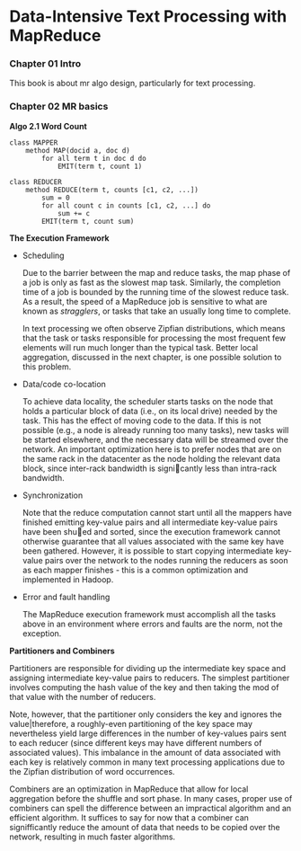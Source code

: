 Data-Intensive Text Processing with MapReduce
============================

### Chapter 01 Intro

This book is about mr algo design, particularly for text processing.

### Chapter 02 MR basics

**Algo 2.1 Word Count**

    class MAPPER
        method MAP(docid a, doc d)
            for all term t in doc d do
                EMIT(term t, count 1)
                
    class REDUCER
        method REDUCE(term t, counts [c1, c2, ...])
            sum = 0
            for all count c in counts [c1, c2, ...] do
                sum += c
            EMIT(term t, count sum)
            
**The Execution Framework**

* Scheduling 

    Due to the barrier between the map and reduce tasks, the map phase of a job is only
    as fast as the slowest map task. Similarly, the completion time of a job is
    bounded by the running time of the slowest reduce task. As a result, the speed
    of a MapReduce job is sensitive to what are known as *stragglers*, or tasks
    that take an usually long time to complete.  

    In text processing we often
    observe Zipfian distributions, which means that the task or tasks responsible
    for processing the most frequent few elements will run much longer than the
    typical task. Better local aggregation, discussed in the next chapter, is one
    possible solution to this problem.  

* Data/code co-location

    To achieve data locality, the scheduler
    starts tasks on the node that holds a particular block of data (i.e., on its local
    drive) needed by the task. This has the effect of moving code to the data. If
    this is not possible (e.g., a node is already running too many tasks), new tasks
    will be started elsewhere, and the necessary data will be streamed over the
    network. An important optimization here is to prefer nodes that are on the
    same rack in the datacenter as the node holding the relevant data block, since
    inter-rack bandwidth is signicantly less than intra-rack bandwidth.
    
* Synchronization

    Note that the reduce computation cannot start until all the mappers have
    finished emitting key-value pairs and all intermediate key-value pairs have been
    shued and sorted, since the execution framework cannot otherwise guarantee
    that all values associated with the same key have been gathered. However, it is
    possible to start copying intermediate key-value pairs over the network to the
    nodes running the reducers as soon as each mapper finishes - this is a common
    optimization and implemented in Hadoop.

* Error and fault handling

    The MapReduce execution framework must accomplish
    all the tasks above in an environment where errors and faults are
    the norm, not the exception.
    
**Partitioners and Combiners**

Partitioners are responsible for dividing up the intermediate key space and
assigning intermediate key-value pairs to reducers. The simplest partitioner involves computing
the hash value of the key and then taking the mod of that value with the
number of reducers.  

Note, however, that the partitioner only considers the key and ignores the value|therefore,
a roughly-even partitioning of the key space may nevertheless yield large differences
in the number of key-values pairs sent to each reducer (since different
keys may have different numbers of associated values). This imbalance in the
amount of data associated with each key is relatively common in many text
processing applications due to the Zipfian distribution of word occurrences.

Combiners are an optimization in MapReduce that allow for local aggregation
before the shuffle and sort phase. In many cases, proper use of combiners can spell the difference between an
impractical algorithm and an efficient algorithm. It
suffices to say for now that a combiner can signifficantly reduce the amount
of data that needs to be copied over the network, resulting in much faster
algorithms.  

